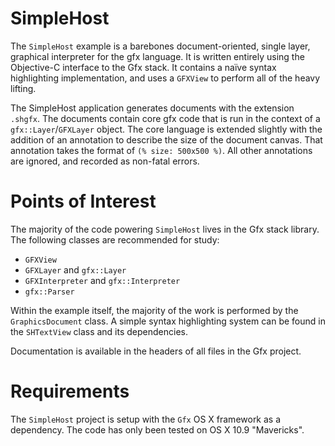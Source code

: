 SimpleHost
==========

The `SimpleHost` example is a barebones document-oriented, single layer, graphical interpreter for the gfx language. It is written entirely using the Objective-C interface to the Gfx stack. It contains a naïve syntax highlighting implementation, and uses a `GFXView` to perform all of the heavy lifting.

The SimpleHost application generates documents with the extension `.shgfx`. The documents contain core gfx code that is run in the context of a `gfx::Layer`/`GFXLayer` object. The core language is extended slightly with the addition of an annotation to describe the size of the document canvas. That annotation takes the format of `(% size: 500x500 %)`. All other annotations are ignored, and recorded as non-fatal errors.

Points of Interest
==================

The majority of the code powering `SimpleHost` lives in the Gfx stack library. The following classes are recommended for study:

- `GFXView`
- `GFXLayer` and `gfx::Layer`
- `GFXInterpreter` and `gfx::Interpreter`
- `gfx::Parser`

Within the example itself, the majority of the work is performed by the `GraphicsDocument` class. A simple syntax highlighting system can be found in the `SHTextView` class and its dependencies.

Documentation is available in the headers of all files in the Gfx project.

Requirements
============

The `SimpleHost` project is setup with the `Gfx` OS X framework as a dependency. The code has only been tested on OS X 10.9 "Mavericks".
